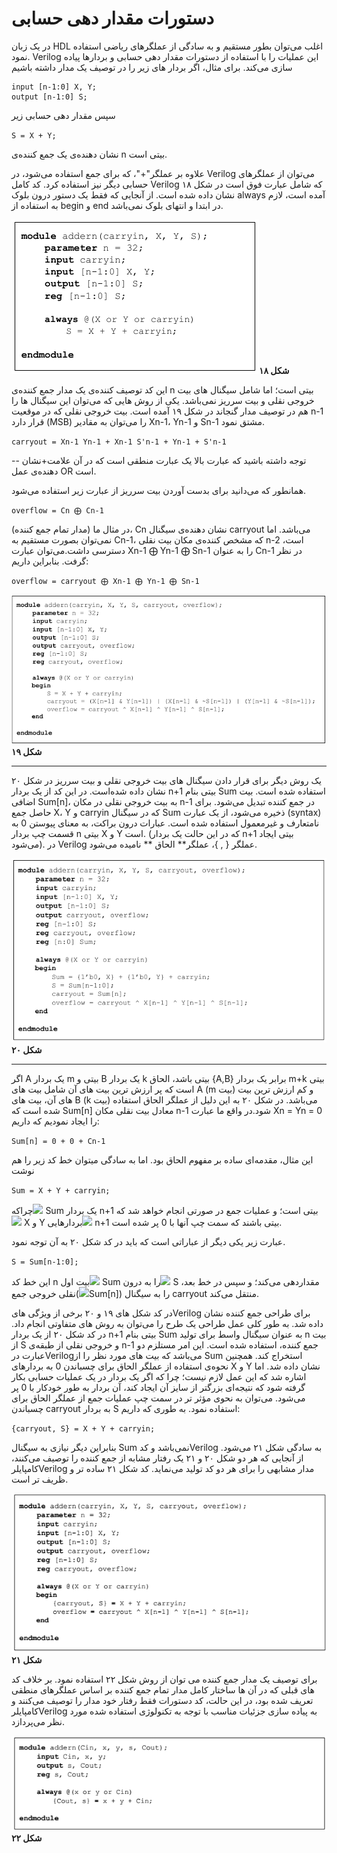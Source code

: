 # دستورات مقدار دهی حسابی

در یک زبان HDL اغلب می‌توان بطور مستقیم و به سادگی از عملگرهای ریاضی استفاده نمود. Verilog این عملیات را با استفاده از دستورات مقدار دهی حسابی و بردارها پیاده سازی می‌کند. برای مثال، اگر بردار های زیر را در توصیف یک مدار داشته باشیم

```
input [n-1:0] X, Y;
output [n-1:0] S;
```

سپس مقدار دهی حسابی زیر

`S = X + Y;`

نشان دهنده‌ی یک جمع کننده‌ی n بیتی است.

علاوه بر عملگر"+"، که برای جمع استفاده می‌شود، در Verilog می‌توان از عملگرهای حسابی دیگر نیز استفاده کرد. کد کامل Verilog که شامل عبارت فوق است در شکل ۱۸ نشان داده شده است. از آنجایی که فقط یک دستور درون بلوک always آمده است، لازم به استفاده از begin و end در ابتدا و انتهای بلوک نمی‌باشد.

![](/assets/pic18.png)**شکل ۱۸**

این کد توصیف کننده‌ی یک مدار جمع کننده‌ی n بیتی است؛ اما شامل سیگنال های بیت خروجی نقلی و بیت سرریز نمی‌باشد. یکی از روش هایی که می‌توان این سیگنال ها را هم در توصیف مدار گنجاند در شکل ۱۹ آمده است. بیت خروجی نقلی که در موقعیت n-1 قرار دارد \(MSB\) را می‌توان به مقادیر Xn-1، Yn-1 و Sn-1 مشتق نمود.

 `carryout = Xn-1 Yn-1 + Xn-1 S'n-1 + Yn-1 + S'n-1`

-- توجه داشته باشید که عبارت بالا یک عبارت منطقی است که در آن علامت+نشان دهنده‌ی عمل OR است.

همانطور که می‌دانید برای بدست آوردن بیت سرریز از عبارت زیر استفاده می‌شود.

`overflow = Cn ⨁ Cn-1`

در مثال ما \(مدار تمام جمع کننده\)، Cn نشان دهنده‌ی سیگنال carryout می‌باشد. اما نمی‌توان بصورت مستقیم به Cn-1، که مشخص کننده‌ی مکان بیت نقلی n-2 است، دسترسی داشت.می‌توان عبارت Xn-1 ⨁ Yn-1 ⨁ Sn-1 را به عنوان Cn-1 در نظر گرفت. بنابراین داریم:

`overflow = carryout ⨁ Xn-1 ⨁ Yn-1 ⨁ Sn-1`

  ![](/assets/pic19.png)**شکل ۱۹**

---

یک روش دیگر برای قرار دادن سیگنال های بیت خروجی نقلی و بیت سرریز در شکل ۲۰ نشان داده شده‌است. در این کد از یک بردار n+1 بیتی بنام Sum استفاده شده است. بیت اضافی Sum\[n\]، به بیت خروجی نقلی در مکان n-1 در جمع کننده تبدیل می‌شود. برای حاصل جمع X، Y و carryin که در سیگنال Sum ذخیره می‌شود، از یک عبارت \(syntax\) نامتعارف و غیرمعمول استفاده شده است. عبارات درون براکت، به معنای پیوستن 0 به قسمت چپ بردار n بیتی X و Y است. \(که در این حالت یک بردار n+1 بیتی ایجاد می‌شود\). در Verilog عملگر { , }، عملگر** الحاق ** نامیده می‌شود.

![](/assets/pic20.png)**شکل ۲۰**

---

اگر A یک بردار m بیتی و B یک بردار k بیتی باشد، الحاق {A,B} برابر یک بردار m+k بیتی است که پر ارزش ترین بیت های آن شامل بیت های A \(m بیت\) و کم ارزش ترین بیت های آن، بیت های B \(k بیت\) می‌باشد. در شکل ۲۰ به این دلیل از عملگر الحاق استفاده شده است که Sum\[n\] معادل بیت نقلی مکان n-1 شود.در واقع ما عبارت Xn = Yn = 0 را ایجاد نمودیم که داریم:

`Sum[n] = 0 + 0 + Cn-1`

این مثال، مقدمه‌ای ساده بر مفهوم الحاق بود. اما به سادگی میتوان خط کد زیر را هم نوشت

`Sum = X + Y + carryin;`

چراکه![](file:///C:\Users\moein\AppData\Local\Temp\msohtmlclip1\01\clip_image002.png) Sum یک بردار n+1 بیتی است؛ و عملیات جمع در صورتی انجام خواهد شد که![](file:///C:\Users\moein\AppData\Local\Temp\msohtmlclip1\01\clip_image006.png) X و Y بردارهایی![](file:///C:\Users\moein\AppData\Local\Temp\msohtmlclip1\01\clip_image004.png) n+1 بیتی باشند که سمت چپ آنها با 0 پر شده است.

عبارت زیر یکی دیگر از عباراتی است که باید در کد شکل ۲۰ به آن توجه نمود.

`S = Sum[n-1:0];`

این خط کد n بیت اول![](file:///C:\Users\moein\AppData\Local\Temp\msohtmlclip1\01\clip_image002.png) Sum را به درون![](file:///C:\Users\moein\AppData\Local\Temp\msohtmlclip1\01\clip_image012.png) S مقداردهی می‌کند؛ و سپس در خط بعد، نقلی خروجی جمع\(![](file:///C:\Users\moein\AppData\Local\Temp\msohtmlclip1\01\clip_image014.png)Sum\[n\]\) را به سیگنال carryout منتقل می‌کند.

در کد شکل های ۱۹ و ۲۰ برخی از ویژگی هایVerilog برای طراحی جمع کننده نشان داده شد. به طور کلی عمل طراحی یک طرح را می‌توان به روش های متفاوتی انجام داد. در کد شکل ۲۰ از یک بردار n+1 بیتی بنام Sum به عنوان سیگنال واسط برای تولید n بیت از S و خروجی نقلی از طبقه‌ی n-1 جمع کننده، استفاده شده است. این امر مستلزم دو عبارت درVerilogمی‌باشد که بیت های مورد نظر را از Sum استخراج کند. همچنین نحوه‌ی استفاده از عملگر الحاق برای چسباندن 0 به بردارهای X و Y نشان داده شد. اما اشاره شد که این عمل لازم نیست؛ چرا که اگر یک بردار در یک عملیات حسابی بکار گرفته شود که نتیجه‌ای بزرگتر از سایز آن ایجاد کند، آن بردار به طور خودکار با 0 پر می‌شود. می‌توان به نحوی مؤثر تر در سمت چپ عملیات جمع از عملگر الحاق برای چسباندن carryout به بردار S استفاده نمود. به طوری که داریم:

`{carryout, S} = X + Y + carryin;`

بنابراین دیگر نیازی به سیگنال Sum نمی‌باشد و کدVerilog به سادگی شکل ۲۱ می‌شود. از آنجایی که هر دو شکل ۲۰ و ۲۱ یک رفتار مشابه از جمع کننده را توصیف می‌کنند، کامپایلرVerilog مدار مشابهی را برای هر دو کد تولید می‌نماید. کد شکل ۲۱ ساده تر و ظریف تر است.

![](/assets/pic21.png)**شکل ۲۱**

برای توصیف یک مدار جمع کننده می توان از روش شکل ۲۲ استفاده نمود. بر خلاف کد های قبلی که در آن ها ساختار کامل مدار تمام جمع کننده بر اساس عملگرهای منطقی تعریف شده بود، در این حالت، کد دستورات فقط رفتار خود مدار را توصیف می‌کنند و کامپایلرVerilog به پیاده سازی جزئیات مناسب با توجه به تکنولوژی استفاده شده مورد نظر می‌پردازد.

![](/assets/pic22.png)**شکل ۲۲**

